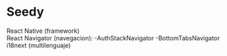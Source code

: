 # Seedy

React Native (framework)\
React Navigator (navegacion):
  -AuthStackNavigator
  -BottomTabsNavigator
i18next (multilenguaje)

